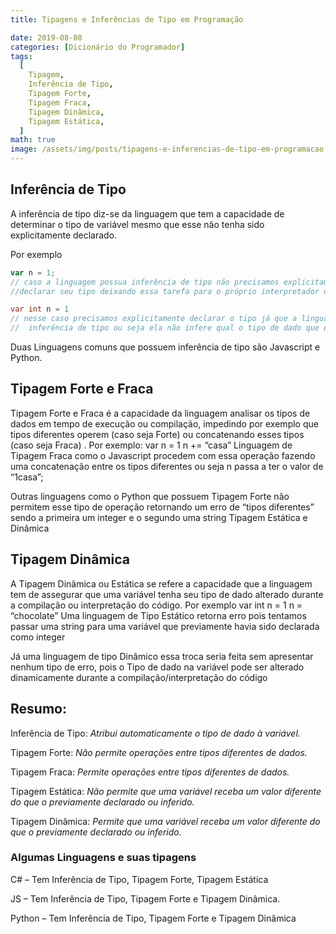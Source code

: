 ```yaml
---
title: Tipagens e Inferências de Tipo em Programação

date: 2019-08-08
categories: [Dicionário do Programador]
tags:
  [
    Tipagem,
    Inferência de Tipo,
    Tipagem Forte,
    Tipagem Fraca,
    Tipagem Dinâmica,
    Tipagem Estática,
  ]
math: true
image: /assets/img/posts/tipagens-e-inferencias-de-tipo-em-programacao.png
---
```


## Inferência de Tipo

A inferência de tipo diz-se da linguagem que tem a capacidade de determinar o tipo de variável mesmo que esse não tenha sido explicitamente declarado.

Por exemplo

```javascript
var n = 1;
// caso a linguagem possua inferência de tipo não precisamos explicitamente
//declarar seu tipo deixando essa tarefa para o próprio interpretador da linguagem
```

```c#
var int n = 1
// nesse caso precisamos explicitamente declarar o tipo já que a linguagem  não possui
//  inferência de tipo ou seja ela não infere qual o tipo de dado que esta sendo atribuído.
```

Duas Linguagens comuns que possuem inferência de tipo são Javascript e Python.

## Tipagem Forte e Fraca

Tipagem Forte e Fraca é a capacidade da linguagem analisar os tipos de dados em tempo de execução ou compilação, impedindo por exemplo que tipos diferentes operem (caso seja Forte) ou concatenando esses tipos (caso seja Fraca) .
Por exemplo:
var n = 1
n += “casa”
Linguagem de Tipagem Fraca como o Javascript procedem com essa operação fazendo uma concatenação entre os tipos diferentes ou seja n passa a ter o valor de “1casa”;

Outras linguagens como o Python que possuem Tipagem Forte não permitem esse tipo de operação retornando um erro de “tipos diferentes” sendo a primeira um integer e o segundo uma string
Tipagem Estática e Dinâmica

## Tipagem Dinâmica

A Tipagem Dinâmica ou Estática se refere a capacidade que a linguagem tem de assegurar que uma variável tenha seu tipo de dado alterado durante a compilação ou interpretação do código.
Por exemplo
var int n = 1
n = “chocolate”
Uma linguagem de Tipo Estático retorna erro pois tentamos passar uma string para uma variável que previamente havia sido declarada como integer

Já uma linguagem de tipo Dinâmico essa troca seria feita sem apresentar nenhum tipo de erro, pois o Tipo de dado na variável pode ser alterado dinamicamente durante a compilação/interpretação do código

## Resumo:

Inferência de Tipo: _Atribui automaticamente o tipo de dado à variável._

Tipagem Forte: _Não permite operações entre tipos diferentes de dados._

Tipagem Fraca: _Permite operações entre tipos diferentes de dados._

Tipagem Estática: _Não permite que uma variável receba um valor diferente do que o previamente declarado ou inferido._

Tipagem Dinâmica: _Permite que uma variável receba um valor diferente do que o previamente declarado ou inferido._

### Algumas Linguagens e suas tipagens

C# – Tem Inferência de Tipo, Tipagem Forte, Tipagem Estática

JS – Tem Inferência de Tipo, Tipagem Forte e Tipagem Dinâmica.

Python – Tem Inferência de Tipo, Tipagem Forte e Tipagem Dinâmica
